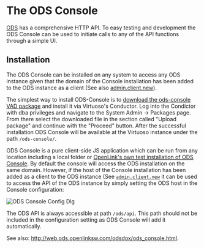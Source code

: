 # The ODS Console

[ODS](http://web.ods.openlinksw.com/) has a comprehensive HTTP API. To easy testing and development the ODS Console can be used to initiate calls to any of the API functions through a simple UI.


## Installation

The ODS Console can be installed on any system to access any ODS instance given that the domain of the Console installation has been added to the ODS instance as a client (See also [admin.client.new](http://web.ods.openlinksw.com/odsdox/group__ods__module__admin.html#ga675af873f023acb812a8d7694a1d3b9f)).

The simplest way to install ODS-Console is to [download the ods-console VAD package](http://web.ods.openlinksw.com/~trueg/downloads/ods-console/) and install it via Virtuoso's Conductor. Log into the Condictor with dba privileges and navigate to the System Admin -> Packages page. From there select the downloaded file in the section called "Upload package" and continue with the "Proceed" button. After the successful installation ODS Console will be available at the Virtuoso instance under the path `/ods-console/`.

ODS Console is a pure client-side JS application which can be run from any location including a local folder or [OpenLink's own test installation of ODS Console](http://web.ods.openlinksw.com/ods-console/). By default the console will access the ODS installation on the same domain. However, if the host of the Console installation has been added as a client to the ODS instance (See [`admin.client.new`](http://web.ods.openlinksw.com/odsdox/group__ods__module__admin.html#ga675af873f023acb812a8d7694a1d3b9f) it can be used to access the API of the ODS instance by simply setting the ODS host in the Console configuration:

![ODS Console Config Dlg](http://web.ods.openlinksw.com/odsdox/ods-console-cfg.png)

The ODS API is always accessible at path `/ods/api`. This path should not be included in the configuration setting as ODS Console will add it automatically.

See also: http://web.ods.openlinksw.com/odsdox/ods_console.html.
